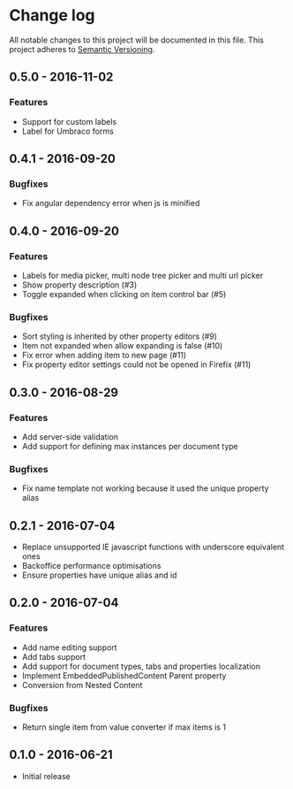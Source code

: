 # Change log
All notable changes to this project will be documented in this file.
This project adheres to [Semantic Versioning](http://semver.org/).

## 0.5.0 - 2016-11-02
### Features
- Support for custom labels
- Label for Umbraco forms

## 0.4.1 - 2016-09-20
### Bugfixes
- Fix angular dependency error when js is minified

## 0.4.0 - 2016-09-20
### Features
- Labels for media picker, multi node tree picker and multi url picker
- Show property description (#3)
- Toggle expanded when clicking on item control bar (#5)

### Bugfixes
- Sort styling is inherited by other property editors (#9)
- Item not expanded when allow expanding is false (#10)
- Fix error when adding item to new page (#11)
- Fix property editor settings could not be opened in Firefix (#11)

## 0.3.0 - 2016-08-29
### Features
- Add server-side validation
- Add support for defining max instances per document type

### Bugfixes
- Fix name template not working because it used the unique property alias

## 0.2.1 - 2016-07-04
- Replace unsupported IE javascript functions with underscore equivalent ones
- Backoffice performance optimisations
- Ensure properties have unique alias and id

## 0.2.0 - 2016-07-04
### Features
- Add name editing support
- Add tabs support
- Add support for document types, tabs and properties localization
- Implement EmbeddedPublishedContent Parent property
- Conversion from Nested Content

### Bugfixes
- Return single item from value converter if max items is 1

## 0.1.0 - 2016-06-21
- Initial release
